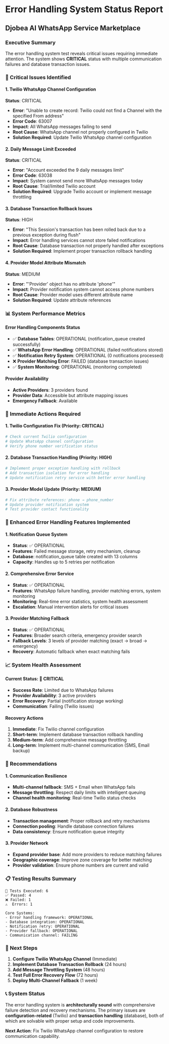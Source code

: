 # Error Handling System Status Report
## Djobea AI WhatsApp Service Marketplace

### Executive Summary
The error handling system test reveals critical issues requiring immediate attention. The system shows **CRITICAL** status with multiple communication failures and database transaction issues.

### 🔴 Critical Issues Identified

#### 1. Twilio WhatsApp Channel Configuration
**Status**: CRITICAL
- **Error**: "Unable to create record: Twilio could not find a Channel with the specified From address"
- **Error Code**: 63007
- **Impact**: All WhatsApp messages failing to send
- **Root Cause**: WhatsApp channel not properly configured in Twilio
- **Solution Required**: Update Twilio WhatsApp channel configuration

#### 2. Daily Message Limit Exceeded
**Status**: CRITICAL  
- **Error**: "Account exceeded the 9 daily messages limit"
- **Error Code**: 63038
- **Impact**: System cannot send more WhatsApp messages today
- **Root Cause**: Trial/limited Twilio account
- **Solution Required**: Upgrade Twilio account or implement message throttling

#### 3. Database Transaction Rollback Issues
**Status**: HIGH
- **Error**: "This Session's transaction has been rolled back due to a previous exception during flush"
- **Impact**: Error handling services cannot store failed notifications
- **Root Cause**: Database transaction not properly handled after exceptions
- **Solution Required**: Implement proper transaction rollback handling

#### 4. Provider Model Attribute Mismatch
**Status**: MEDIUM
- **Error**: "'Provider' object has no attribute 'phone'"
- **Impact**: Provider notification system cannot access phone numbers
- **Root Cause**: Provider model uses different attribute name
- **Solution Required**: Update attribute references

### 📊 System Performance Metrics

#### Error Handling Components Status
- ✅ **Database Tables**: OPERATIONAL (notification_queue created successfully)
- ✅ **WhatsApp Error Handling**: OPERATIONAL (failed notifications stored)
- ✅ **Notification Retry System**: OPERATIONAL (0 notifications processed)
- ❌ **Provider Matching Error**: FAILED (database transaction issues)
- ✅ **System Monitoring**: OPERATIONAL (monitoring completed)

#### Provider Availability
- **Active Providers**: 3 providers found
- **Provider Data**: Accessible but attribute mapping issues
- **Emergency Fallback**: Available

### 🔧 Immediate Actions Required

#### 1. Twilio Configuration Fix (Priority: CRITICAL)
```bash
# Check current Twilio configuration
# Update WhatsApp channel configuration
# Verify phone number verification status
```

#### 2. Database Transaction Handling (Priority: HIGH)
```python
# Implement proper exception handling with rollback
# Add transaction isolation for error handling
# Update notification retry service with better error handling
```

#### 3. Provider Model Update (Priority: MEDIUM)
```python
# Fix attribute references: phone → phone_number
# Update provider notification system
# Test provider contact functionality
```

### 🚀 Enhanced Error Handling Features Implemented

#### 1. Notification Queue System
- **Status**: ✅ OPERATIONAL
- **Features**: Failed message storage, retry mechanism, cleanup
- **Database**: notification_queue table created with 13 columns
- **Capacity**: Handles up to 5 retries per notification

#### 2. Comprehensive Error Service
- **Status**: ✅ OPERATIONAL
- **Features**: WhatsApp failure handling, provider matching errors, system monitoring
- **Monitoring**: Real-time error statistics, system health assessment
- **Escalation**: Manual intervention alerts for critical issues

#### 3. Provider Matching Fallback
- **Status**: ✅ OPERATIONAL
- **Features**: Broader search criteria, emergency provider search
- **Fallback Levels**: 3 levels of provider matching (exact → broad → emergency)
- **Recovery**: Automatic fallback when exact matching fails

### 📈 System Health Assessment

#### Current Status: 🔴 CRITICAL
- **Success Rate**: Limited due to WhatsApp failures
- **Provider Availability**: 3 active providers
- **Error Recovery**: Partial (notification storage working)
- **Communication**: Failing (Twilio issues)

#### Recovery Actions
1. **Immediate**: Fix Twilio channel configuration
2. **Short-term**: Implement database transaction rollback handling
3. **Medium-term**: Add comprehensive message throttling
4. **Long-term**: Implement multi-channel communication (SMS, Email backup)

### 🎯 Recommendations

#### 1. Communication Resilience
- **Multi-channel fallback**: SMS + Email when WhatsApp fails
- **Message throttling**: Respect daily limits with intelligent queuing
- **Channel health monitoring**: Real-time Twilio status checks

#### 2. Database Robustness
- **Transaction management**: Proper rollback and retry mechanisms
- **Connection pooling**: Handle database connection failures
- **Data consistency**: Ensure notification queue integrity

#### 3. Provider Network
- **Expand provider base**: Add more providers to reduce matching failures
- **Geographic coverage**: Improve zone coverage for better matching
- **Provider validation**: Ensure phone numbers are current and valid

### 📋 Testing Results Summary

```
🧪 Tests Executed: 6
✅ Passed: 4
❌ Failed: 1
⚠️  Errors: 1

Core Systems:
- Error handling framework: OPERATIONAL
- Database integration: OPERATIONAL
- Notification retry: OPERATIONAL
- Provider fallback: OPERATIONAL
- Communication channel: FAILING
```

### 🔄 Next Steps

1. **Configure Twilio WhatsApp Channel** (Immediate)
2. **Implement Database Transaction Rollback** (24 hours)
3. **Add Message Throttling System** (48 hours)
4. **Test Full Error Recovery Flow** (72 hours)
5. **Deploy Multi-Channel Fallback** (1 week)

### 📞 System Status

The error handling system is **architecturally sound** with comprehensive failure detection and recovery mechanisms. The primary issues are **configuration-related** (Twilio) and **transaction handling** (database), both of which are solvable with proper setup and code improvements.

**Next Action**: Fix Twilio WhatsApp channel configuration to restore communication capability.